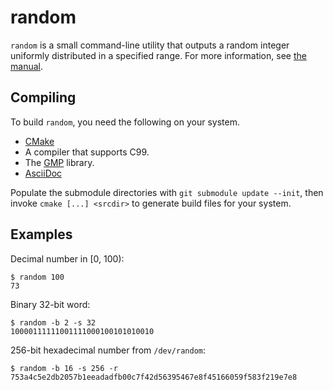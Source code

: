 random
======
`random` is a small command-line utility that outputs a random integer
uniformly distributed in a specified range. For more information, see
[the manual](manual.asciidoc).

Compiling
---------
To build `random`, you need the following on your system.

*   [CMake](http://www.cmake.org)
*   A compiler that supports C99.
*   The [GMP](http://gmplib.org/) library.
*   [AsciiDoc](http://www.methods.co.nz/asciidoc/)

Populate the submodule directories with `git submodule update --init`, then
invoke `cmake [...] <srcdir>` to generate build files for your system.

Examples
--------
Decimal number in [0, 100):
```
$ random 100
73
```

Binary 32-bit word:
```
$ random -b 2 -s 32
10000111111001111000100101010010
```

256-bit hexadecimal number from `/dev/random`:
```
$ random -b 16 -s 256 -r
753a4c5e2db2057b1eeadadfb00c7f42d56395467e8f45166059f583f219e7e8
```

